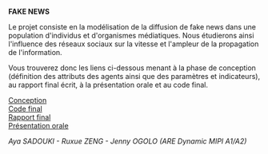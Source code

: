 **FAKE NEWS**

Le projet consiste en la modélisation de la diffusion de fake news dans une population d'individus et d'organismes médiatiques.
Nous étudierons ainsi l'influence des réseaux sociaux sur la vitesse et l'ampleur de la propagation de l'information.

Vous trouverez donc les liens ci-dessous menant à la phase de conception (définition des attributs des agents ainsi que des paramètres et indicateurs), au rapport final écrit, à la présentation orale et au code final.

[Conception](https://github.com/are-mipiA1A2/Fake-news/blob/master/Conception%20-%20Attributs%20agents+parametres.md)  
[Code final](https://github.com/are-mipiA1A2/Fake-news/blob/master/CLEAN%20CODE%20-%20physique%2Bdistance.ipynb)  
[Rapport final](https://github.com/are-mipiA1A2/Fake-news/blob/master/Rapport%20final%20ARE.pdf)  
[Présentation orale](https://github.com/are-mipiA1A2/Fake-news/blob/master/oral%20final%20ARE%20(2)%20(2).pptx)

_Aya SADOUKI - Ruxue ZENG - Jenny OGOLO (ARE Dynamic MIPI A1/A2)_
